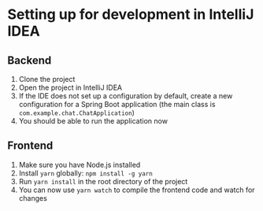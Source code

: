 # Setting up for development in IntelliJ IDEA

## Backend
1. Clone the project
2. Open the project in IntelliJ IDEA
3. If the IDE does not set up a configuration by default, create a new configuration for a Spring Boot application (the main class is `com.example.chat.ChatApplication`)
4. You should be able to run the application now

## Frontend
1. Make sure you have Node.js installed
2. Install `yarn` globally: `npm install -g yarn`
3. Run `yarn install` in the root directory of the project
4. You can now use `yarn watch` to compile the frontend code and watch for changes
